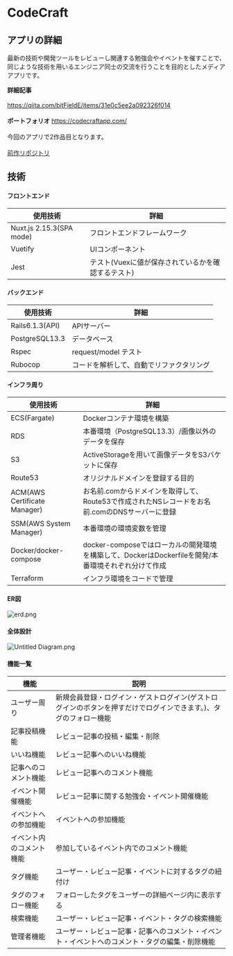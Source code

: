 # CodeCraft
## アプリの詳細
最新の技術や開発ツールをレビューし関連する勉強会やイベントを催すことで、同じような技術を用いるエンジニア同士の交流を行うことを目的としたメディアアプリです。

**詳細記事**
<br>
<br>
https://qiita.com/bitFieldE/items/31e0c5ee2a092326f014
<br>
<br>
**ポートフォリオ**
https://codecraftapp.com/
<br>
<br>
今回のアプリで2作品目となります。
<br>
<br>
[前作リポジトリ](https://github.com/RkAirforce/aic_tech)

## 技術
#### フロントエンド

|使用技術|詳細|
|-|-|
|Nuxt.js 2.15.3(SPA mode)|フロントエンドフレームワーク|
|Vuetify|UIコンポーネント|
|Jest|テスト(Vuexに値が保存されているかを確認するテスト)|

#### バックエンド

|使用技術|詳細|
|-|-|
|Rails6.1.3(API)|APIサーバー|
|PostgreSQL13.3|データベース|
|Rspec|request/model テスト|
|Rubocop|コードを解析して、自動でリファクタリング|


#### インフラ周り

|使用技術|詳細|
|-|-|
|ECS(Fargate)|Dockerコンテナ環境を構築|
|RDS|本番環境（PostgreSQL13.3）/画像以外のデータを保存|
|S3|ActiveStorageを用いて画像データをS3バケットに保存|
|Route53|オリジナルドメインを登録する目的|
|ACM(AWS Certificate Manager)|お名前.comからドメインを取得して、Route53で作成されたNSレコードをお名前.comのDNSサーバーに登録|
|SSM(AWS System Manager)|本番環境の環境変数を管理|
|Docker/docker-compose|docker-composeではローカルの開発環境を構築して、DockerはDockerfileを開発/本番環境それぞれ分けて作成|
|Terraform|インフラ環境をコードで管理|

#### ER図
![erd.png](https://qiita-image-store.s3.ap-northeast-1.amazonaws.com/0/321060/2061b851-441f-24ea-105a-45e8dcd71e0f.png)

#### 全体設計
![Untitled Diagram.png](https://qiita-image-store.s3.ap-northeast-1.amazonaws.com/0/321060/3d25239a-2e25-e2b2-0c81-d70cbd1945bc.png)

#### 機能一覧
|機能|説明|
|-|-|
|ユーザー周り|新規会員登録・ログイン・ゲストログイン(ゲストログインのボタンを押すだけでログインできます。)、タグのフォロー機能|
|記事投稿機能|レビュー記事の投稿・編集・削除|
|いいね機能|レビュー記事へのいいね機能|
|記事へのコメント機能|レビュー記事へのコメント機能|
|イベント開催機能|レビュー記事に関する勉強会・イベント開催機能|
|イベントへの参加機能|イベントへの参加機能|
|イベント内のコメント機能|参加しているイベント内でのコメント機能|
|タグ機能|ユーザー・レビュー記事・イベントに対するタグの紐付け|
|タグのフォロー機能|フォローしたタグをユーザーの詳細ページ内に表示する|
|検索機能|ユーザー・レビュー記事・イベント・タグの検索機能|
|管理者機能|ユーザー・レビュー記事・記事へのコメント・イベント・イベントへのコメント・タグの編集・削除機能|